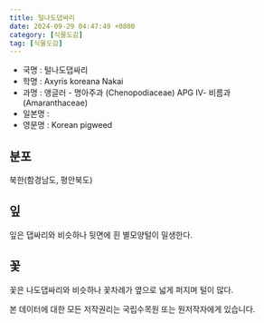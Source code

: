 ```yaml
---
title: 털나도댑싸리
date: 2024-09-29 04:47:49 +0800
category: [식물도감]
tag: [식물도감]
---
```




- 국명 : 털나도댑싸리
- 학명 : Axyris koreana Nakai
- 과명 : 앵글러 - 명아주과 (Chenopodiaceae) APG Ⅳ- 비름과 (Amaranthaceae)
- 일본명 : 
- 영문명 : Korean pigweed


## 분포
북한(함경남도, 평안북도)
## 잎
잎은 댑싸리와 비슷하나 뒷면에 흰 별모양털이 밀생한다.
## 꽃
꽃은 나도댑싸리와 비슷하나 꽃차례가 옆으로 넓게 퍼지며 털이 많다.






본 데이터에 대한 모든 저작권리는 국립수목원 또는 원저작자에게 있습니다.
